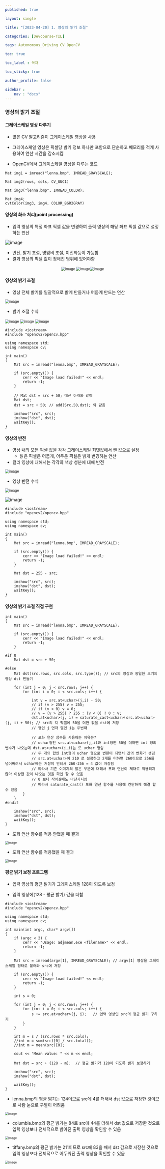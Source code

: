 ```yaml
---
published: true

layout: single

title: "[2023-04-20] 1. 영상의 밝기 조절"

categories: [Devcourse-TIL]

tags: Autonomous_Driving CV OpenCV

toc: true

toc_label : 목차

toc_sticky: true

author_profile: false

sidebar :
    nav : "docs"
---
```


### 영상의 밝기 조절



#### 그레이스케일 영상 다루기

- 많은 CV 알고리즘이 그레이스케일 영상을 사용
- 그레이스케일 영상은 픽셀당 밝기 정보 하나만 포함으로 단순하고 메모리를 적게 사용하여 연산 시간을 감소시킴



- OpenCV에서 그레이스케일 영상을 다루는 코드

```
Mat img1 = imread("lenna.bmp", IMREAD_GRAYSCALE);

Mat img2(rows, cols, CV_8UC1)

Mat img3("lenna.bmp", IMREAD_COLOR);

Mat img4;
cvtColor(img3, img4, COLOR_BGR2GRAY)
```



#### 영상의 화소 처리(point processing)

- 입력 영상의 특정 좌표 픽셀 값을 변경하여 출력 영상의 해당 좌표 픽셀 값으로 설정하는 연산

![image](https://user-images.githubusercontent.com/116723552/233462948-7087443d-2d6e-426d-8bfd-70cd26870f24.png)

- 반전, 밝기 조절, 명암비 조절, 이진화등이 가능함
- 결과 영상의 픽셀 값이 정해진 범위에 있어야함

<center> <img src="https://user-images.githubusercontent.com/116723552/233463641-05ee1c30-5636-4071-8ae5-c9438dee1bc7.png" alt="image" style="zoom:80%;" /> <img src="https://user-images.githubusercontent.com/116723552/233463710-775e7835-f4c1-428a-bfce-1c3be8c3f8b4.png" alt="image" style="zoom:80%;" /><img src="https://user-images.githubusercontent.com/116723552/233463759-957228a2-5c67-4f81-b1cd-e796175e3f35.png" alt="image" style="zoom:80%;" /> </center>



#### 영상의 밝기 조절

- 영상 전체 밝기를 일괄적으로 밝게 만들거나 어둡게 만드는 연산

<img src="https://user-images.githubusercontent.com/116723552/233464101-19b0f852-f8ae-4ad3-bf97-b463c40b1e67.png" alt="image" style="zoom:80%;" />



- 밝기 조절 수식

<img src="https://user-images.githubusercontent.com/116723552/233464265-5279f4f4-2af8-4ea2-be70-4f0bfde25f01.png" alt="image" style="zoom:80%;" />

<img src="https://user-images.githubusercontent.com/116723552/233464657-962e62d2-e7e1-48f0-a162-e56e3aa31221.png" alt="image" style="zoom:80%;" />

<img src="https://user-images.githubusercontent.com/116723552/233464538-20e6fa16-24e3-44ff-bc38-d48e73369fd8.png" alt="image" style="zoom: 80%;" />



```
#include <iostream>
#include "opencv2/opencv.hpp"

using namespace std;
using namespace cv;

int main()
{
	Mat src = imread("lenna.bmp", IMREAD_GRAYSCALE);

	if (src.empty()) {
		cerr << "Image load failed!" << endl;
		return -1;
	}

	// Mat dst = src + 50; 대신 아래와 같이
	Mat dst;
	dst = src + 50; // add(Src,50,dst); 와 같음

	imshow("src", src);
	imshow("dst", dst);
	waitKey();
}
```



#### 영상의 반전

- 영상 내의 모든 픽셀 값을 각각 그레이스케일 최댓값에서 뺀 값으로 설정
  - 밝은 픽셀은 어둡게, 어두운 픽셀은 밝게 변경하는 연산
- 컬러 영상에 대해서는 각각의 색상 성분에 대해 반전

<img src="https://user-images.githubusercontent.com/116723552/233466804-3a390ac6-a5fb-4190-98d1-149cf3e96e13.png" alt="image" style="zoom:80%;" />



- 영상 반전 수식

<img src="https://user-images.githubusercontent.com/116723552/233466953-0dc88300-8e13-4c7e-80ee-93f1557fb089.png" alt="image" style="zoom:80%;" />

![image](https://user-images.githubusercontent.com/116723552/233467032-4d5ea870-2788-495e-ad68-76f6ded829ad.png)



```
#include <iostream>
#include "opencv2/opencv.hpp"

using namespace std;
using namespace cv;

int main()
{
	Mat src = imread("lenna.bmp", IMREAD_GRAYSCALE);

	if (src.empty()) {
		cerr << "Image load failed!" << endl;
		return -1;
	}

	Mat dst = 255 - src;

	imshow("src", src);
	imshow("dst", dst);
	waitKey();
}
```



#### 영상의 밝기 조절 직접 구현

```
int main()
{
	Mat src = imread("lenna.bmp", IMREAD_GRAYSCALE);

	if (src.empty()) {
		cerr << "Image load failed!" << endl;
		return -1;
	}

#if 0
	Mat dst = src + 50;
	
#else
	Mat dst(src.rows, src.cols, src.type()); // src의 영상과 동일한 크기의 영상 dst 만들기

	for (int j = 0; j < src.rows; j++) {
		for (int i = 0; i < src.cols; i++) {
		
			int v = src.at<uchar>(j,i) - 50;
			// if (v > 255) v = 255;
			// if (v < 0) v = 0;
			// v = (v > 255) ? 255 : (v < 0) ? 0 : v;
			dst.at<uchar>(j, i) = saturate_cast<uchar>(src.at<uchar>(j, i) + 50); // src의 각 픽셀에 50을 더한 값을 dst에 저장
			// 행인 j 먼저 열인 i는 두번째
			
			// 포화 연산 함수를 사용하는 이유는?
			// uchar형인 src.at<uchar>(j,i)과 int형인 50을 더하면 int 형의 변수가 나오는데 dst.at<uchar>(j,i)는 또 uchar 형임
			// 두 개의 합인 int형이 uchar 형으로 변환이 되면서 값의 변화가 생김
            // src.at<uchar>이 210 로 설정하고 2개를 더하면 260이므로 256를 넘어버려서 uchar에는 저장이 안되서 260-256 = 4 값이 저장됨
            // 따라서 기존 이미지의 밝은 부분에 대해서 포화 연산이 제대로 적용되지 않아 이상한 값이 나오는 것을 확인 할 수 있음
            // 0 보다 작아질때도 마찬가지임
            // 따라서 saturate_cast() 포화 연산 함수를 사용해 간단하게 해결 할 수 있음
		}
	}
#endif

	imshow("src", src);
	imshow("dst", dst);
	waitKey();
}
```

- 포화 연산 함수를 적용 안했을 때 결과

<img src="https://user-images.githubusercontent.com/116723552/233472498-7202e0c2-e3d3-4795-9ba0-a72e49bffb89.png" alt="image" style="zoom:67%;" />

- 포화 연산 함수를 적용했을 때 결과

<img src="https://user-images.githubusercontent.com/116723552/233472429-825bbb7b-4d35-4332-83b2-1098c56c024d.png" alt="image" style="zoom:67%;" />



#### 평균 밝기 보정 프로그램

- 입력 영상의 평균 밝기가 그레이스케일 128이 되도록 보정

- 입력 영상에(128 - 평균 밝기) 값을 더함

```
#include <iostream>
#include "opencv2/opencv.hpp"

using namespace std;
using namespace cv;

int main(int argc, char* argv[])
{
	if (argc < 2) {
		cerr << "Usage: adjmean.exe <filename>" << endl;
		return -1;
	}

	Mat src = imread(argv[1], IMREAD_GRAYSCALE); // argv[1] 영상을 그레이스케일 형태로 불러와 src에 저장

	if (src.empty()) {
		cerr << "Image load failed!" << endl;
		return -1;
	}

	int s = 0;
	
	for (int j = 0; j < src.rows; j++) {
		for (int i = 0; i < src.cols; i++) {
			s += src.at<uchar>(j, i); 	// 입력 영상인 src의 평균 밝기 구하기
		}
	}

	int m = s / (src.rows * src.cols);
	//int m = sum(src)[0] / src.total();
	//int m = mean(src)[0];

	cout << "Mean value: " << m << endl;

	Mat dst = src + (128 - m); 	// 평균 밝기가 128이 되도록 밝기 보정하기
	
	imshow("src", src);
	imshow("dst", dst);

	waitKey();
}
```



- lenna.bmp의 평균 밝기는 124이므로 src에 4를 더해서 dst 값으로 저장한 것이므로 사람 눈으로 구별이 어려움

<img src="https://user-images.githubusercontent.com/116723552/233474509-f8561d65-e439-4ffb-aea2-30133981e441.png" alt="image" style="zoom:67%;" />



- columbia.bmp의 평균 밝기는 84로 src에 44를 더해서 dst 값으로 저장한 것으로 입력 영상보다 전체적으로 밝아진 출력 영상을 확인할 수 있음

<img src="https://user-images.githubusercontent.com/116723552/233474786-0d231e2c-9c38-47b5-bcd2-f2d230ea8ce1.png" alt="image" style="zoom:67%;" />



- tiffany.bmp의 평균 밝기는 211이므로 src에 83을 빼서 dst 값으로 저장한 것으로 입력 영상보다 전체적으로 어두워진 출력 영상을 확인할 수 있음

<img src="https://user-images.githubusercontent.com/116723552/233474918-d0856347-1241-43c4-96c4-2951e603015f.png" alt="image" style="zoom:67%;" />
